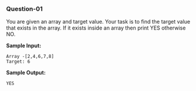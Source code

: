 ### Question-01

You are given an array and target value. Your task is to find the target value that exists in the array. If it exists inside an array then print YES otherwise NO.

**Sample Input:**

```
Array -[2,4,6,7,8]
Target: 6
```

**Sample Output:**

```
YES
```
